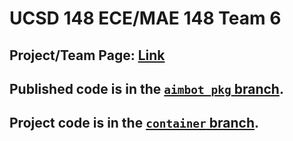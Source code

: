 # UCSD 148 ECE/MAE 148 Team 6

## Project/Team Page: [Link](https://guitar.ucsd.edu/maeece148/index.php/2022WinterTeam6)

## Published code is in the [`aimbot_pkg` branch](https://github.com/aksharans/ucsd148team6/tree/aimbot_pkg).

## Project code is in the [`container` branch](https://github.com/aksharans/ucsd148team6/tree/container).
